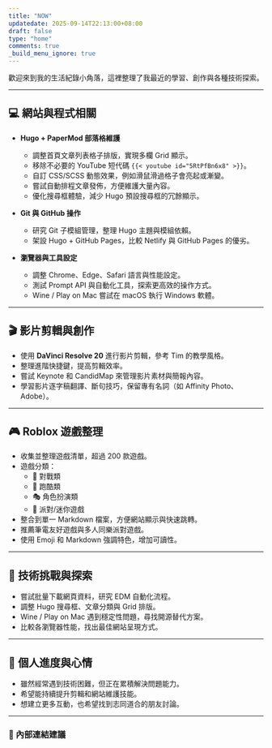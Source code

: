```yaml
---
title: "NOW"
updatedate: 2025-09-14T22:13:00+08:00
draft: false
type: "home"
comments: true
_build_menu_ignore: true
---
```


歡迎來到我的生活紀錄小角落，這裡整理了我最近的學習、創作與各種技術探索。  

---

## 💻 網站與程式相關

- **Hugo + PaperMod 部落格維護**
  - 調整首頁文章列表格子排版，實現多欄 Grid 顯示。
  - 移除不必要的 YouTube 短代碼 `{{< youtube id="5RtPfBn6x8" >}}`。
  - 自訂 CSS/SCSS 動態效果，例如滑鼠滑過格子會亮起或漸變。
  - 嘗試自動排程文章發佈，方便維護大量內容。
  - 優化搜尋框體驗，減少 Hugo 預設搜尋框的冗餘顯示。

- **Git 與 GitHub 操作**
  - 研究 Git 子模組管理，整理 Hugo 主題與模組依賴。
  - 架設 Hugo + GitHub Pages，比較 Netlify 與 GitHub Pages 的優劣。

- **瀏覽器與工具設定**
  - 調整 Chrome、Edge、Safari 語言與性能設定。
  - 測試 Prompt API 與自動化工具，探索更高效的操作方式。
  - Wine / Play on Mac 嘗試在 macOS 執行 Windows 軟體。

---

## 🎬 影片剪輯與創作

- 使用 **DaVinci Resolve 20** 進行影片剪輯，參考 Tim 的教學風格。
- 整理進階快捷鍵，提高剪輯效率。
- 嘗試 Keynote 和 CandidMap 來管理影片素材與簡報內容。
- 學習影片逐字稿翻譯、斷句技巧，保留專有名詞（如 Affinity Photo、Adobe）。

---

## 🎮 Roblox 遊戲整理

- 收集並整理遊戲清單，超過 200 款遊戲。
- 遊戲分類：
  - 🥊 對戰類
  - 🏃 跑酷類
  - 🎭 角色扮演類
  - 🎉 派對/迷你遊戲
- 整合到單一 Markdown 檔案，方便網站顯示與快速跳轉。
- 推薦筆電友好遊戲與多人同樂派對遊戲。
- 使用 Emoji 和 Markdown 強調特色，增加可讀性。

---

## 🔧 技術挑戰與探索

- 嘗試批量下載網頁資料，研究 EDM 自動化流程。
- 調整 Hugo 搜尋框、文章分類與 Grid 排版。
- Wine / Play on Mac 遇到穩定性問題，尋找開源替代方案。
- 比較各瀏覽器性能，找出最佳網站呈現方式。

---

## 📌 個人進度與心情

- 雖然經常遇到技術困難，但正在累積解決問題能力。
- 希望能持續提升剪輯和網站維護技能。
- 想建立更多互動，也希望找到志同道合的朋友討論。

---

### 🔗 內部連結建議

